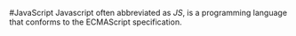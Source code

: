 #JavaScript 
Javascript often abbreviated as *JS*, is a programming language that conforms to the ECMAScript specification.